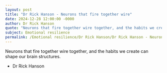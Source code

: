 ```yaml
---
layout: post
title: "Dr Rick Hanson - Neurons that fire together wire"
date: 2024-12-28 12:00:00 -0000
author: Dr Rick Hanson
quote: "Neurons that fire together wire together, and the habits we create can shape our brain structures."
subject: Emotional resilience
permalink: /Emotional resilience/Dr Rick Hanson/Dr Rick Hanson - Neurons that fire together wire
---
```


Neurons that fire together wire together, and the habits we create can shape our brain structures.

- Dr Rick Hanson
